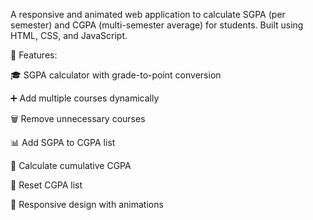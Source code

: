 A responsive and animated web application to calculate SGPA (per semester) and CGPA (multi-semester average) for students. Built using HTML, CSS, and JavaScript.



📌 Features:

🎓 SGPA calculator with grade-to-point conversion

➕ Add multiple courses dynamically

🗑️ Remove unnecessary courses

📊 Add SGPA to CGPA list

🧮 Calculate cumulative CGPA

🔁 Reset CGPA list

💫 Responsive design with animations
